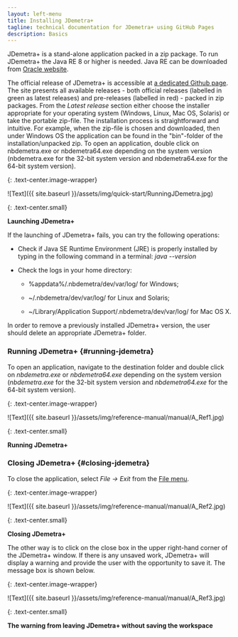 ```yaml
---
layout: left-menu
title: Installing JDemetra+
tagline: technical documentation for JDemetra+ using GitHub Pages
description: Basics
---
```

JDemetra+ is a stand-alone application packed in a zip package. To run JDemetra+ the Java RE 8 or higher is needed. Java RE can be 
downloaded from [Oracle website](https://www.oracle.com/technetwork/java/javase/downloads/index.html).

The official release of JDemetra+ is accessible at 
[a dedicated Github page](https://github.com/jdemetra/jdemetra-app/releases). The site presents all available releases - both official releases (labelled in green as latest releases) and pre-releases (labelled in red) - 
packed in zip packages. From the *Latest release* section either choose 
the installer appropriate for your operating system (Windows, Linux, 
Mac OS, Solaris) or take the portable zip-file. The installation process 
is straightforward and intuitive. For example, when the zip-file is 
chosen and downloaded, then under Windows OS the application can be found 
in the "bin"-folder of the installation/unpacked zip. To open an 
application, double click on nbdemetra.exe or nbdemetra64.exe depending 
on the system version (nbdemetra.exe for the 32-bit system version and 
nbdemetra64.exe for the 64-bit system version).

{: .text-center.image-wrapper}

![Text]({{ site.baseurl }}/assets/img/quick-start/RunningJDemetra.jpg)

{: .text-center.small}

**Launching JDemetra+**

If the launching of JDemetra+ fails, you can try the following
operations:

-   Check if Java SE Runtime Environment (JRE) is properly installed by typing in the following command in a terminal: *java --version*

-   Check the logs in your home directory:

    -   %appdata%/.nbdemetra/dev/var/log/ for Windows;

    -   \~/.nbdemetra/dev/var/log/ for Linux and Solaris;

    -   \~/Library/Application Support/.nbdemetra/dev/var/log/ for Mac OS X.

In order to remove a previously installed JDemetra+ version, the user
should delete an appropriate JDemetra+ folder.

### Running JDemetra+ {#running-jdemetra}

To open an application, navigate to the destination folder and double
click on *nbdemetra.exe* or *nbdemetra64.exe* depending on the system
version (*nbdemetra.exe* for the 32-bit system version and
*nbdemetra64.exe* for the 64-bit system version).

{: .text-center.image-wrapper}

![Text]({{ site.baseurl }}/assets/img/reference-manual/manual/A_Ref1.jpg)

{: .text-center.small}

**Running JDemetra+**

### Closing JDemetra+ {#closing-jdemetra}

To close the application, select *File → Exit* from the [File menu](http://localhost:4000/pages/reference-manual/file.html).

{: .text-center.image-wrapper}

![Text]({{ site.baseurl }}/assets/img/reference-manual/manual/A_Ref2.jpg)

{: .text-center.small}


**Closing JDemetra+**

The other way is to click on the close box in the upper right-hand
corner of the JDemetra+ window. If there is any unsaved work, JDemetra+
will display a warning and provide the user with the opportunity to save
it. The message box is shown below.

{: .text-center.image-wrapper}

![Text]({{ site.baseurl }}/assets/img/reference-manual/manual/A_Ref3.jpg)

{: .text-center.small}

**The warning from leaving JDemetra+ without saving the workspace**